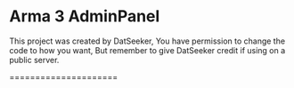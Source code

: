 Arma 3 AdminPanel
=====================
This project was created by DatSeeker,
You have permission to change the code to how you want,
But remember to give DatSeeker credit if using on a public server.

=====================
